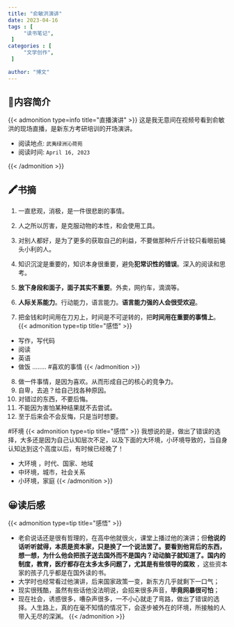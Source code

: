 ```yaml
---
title: "俞敏洪演讲"
date: 2023-04-16
tags : [                                    
     "读书笔记",
 ]
categories : [                              
     "文学创作",
 ]
 
author: "博文" 
---
```


## 📜**内容简介**

{{< admonition type=info title="直播演讲"  >}}
这是我无意间在视频号看到俞敏洪的现场直播，是新东方考研培训的开场演讲。

- 阅读地点: `武夷绿洲沁荷苑`
- 阅读时间: `April 16, 2023`

{{< /admonition >}}

## 🖍️书摘
1. 一直悲观，消极，是一件很悲剧的事情。

2. 人之所以厉害，是克服动物的本性，和会使用工具。

3.  对别人都好，是为了更多的获取自己的利益，不要做那种斤斤计较只看眼前蝇头小利的人。

4. 知识沉淀是重要的，知识本身很重要，避免**犯常识性的错误**。深入的阅读和思考。

5. **放下身段和面子，面子其实不重要**。外卖，网约车，滴滴等。
6. **人际关系能力**。行动能力，语言能力。**语言能力强的人会很受欢迎**。
7. 把金钱和时间用在刀刃上，时间是不可逆转的，把**时间用在重要的事情上**。
   {{< admonition type=tip title="感悟"  >}}
- 写作，写代码
- 阅读
- 英语
- 做饭
........ #喜欢的事情
   {{< /admonition >}}
8. 做一件事情，是因为喜欢。从而形成自己的核心的竞争力。
9. 自卑，去追？给自己找各种原因。
10. 对错过的东西，不要后悔。
11. 不能因为害怕某种结果就不去尝试。
12. 至于后来会不会反悔，只是当时想要。

#环境
{{< admonition type=tip title="感悟"  >}}
我想说的是，做出了错误的选择，大多还是因为自己认知层次不足，以及下面的大环境，小环境导致的，当自身认知达到这个高度以后，有时候已经晚了！
- 大环境 ，时代、国家、地域
- 中环境，城市，社会关系
- 小环境，家庭
{{< /admonition >}}

## 😀读后感

{{< admonition type=tip title="感悟"  >}}
- 老俞说话还是很有哲理的，在高中他就很火，课堂上播过他的演讲；但**他说的话听听就得，本质是资本家，只是换了一个说法罢了。要看到他背后的东西，想一想，为什么他会把孩子送去国外而不是国内？动动脑子就知道了。国内的制度，教育，医疗都存在太多太多问题了，尤其是有些领导的腐败** ，这些资本家的孩子几乎都是在国外读的书。
- 大学时也经常看过他演讲，后来国家政策一变，新东方几乎就剩下一口气；
- 现实很残酷，虽然有些话他没法明说，会招来很多声音，**毕竟网暴很可怕**；
- 现在社会，诱惑很多，嘈杂声很多，一不小心就走了弯路，做出了错误的选择。人生路上，真的在毫不知情的情况下，会逐步被外在的环境，所接触的人带入无尽的深渊。
{{< /admonition >}}

